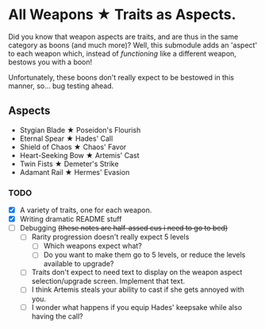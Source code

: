 # All Weapons ★ Traits as Aspects.

Did you know that weapon aspects are traits, and are thus in the same category as boons (and much more)? Well, this submodule adds an 'aspect' to each weapon which, instead of *functioning* like a different weapon, bestows you with a boon!

Unfortunately, these boons don't really expect to be bestowed in this manner, so... bug testing ahead.

## Aspects
- Stygian Blade ★ Poseidon's Flourish
- Eternal Spear ★ Hades' Call
- Shield of Chaos ★ Chaos' Favor
- Heart-Seeking Bow ★ Artemis' Cast
- Twin Fists ★ Demeter's Strike
- Adamant Rail ★ Hermes' Evasion

### TODO
- [x] A variety of traits, one for each weapon.
- [x] Writing dramatic README stuff
- [ ] Debugging ~~(these notes are half-assed cus i need to go to bed)~~
  - [ ] Rarity progression doesn't really expect 5 levels
    - [ ] Which weapons expect what?
    - [ ] Do you want to make them go to 5 levels, or reduce the levels available to upgrade?
  - [ ] Traits don't expect to need text to display on the weapon aspect selection/upgrade screen. Implement that text.
  - [ ] I think Artemis steals your ability to cast if she gets annoyed with you.
  - [ ] I wonder what happens if you equip Hades' keepsake while also having the call?